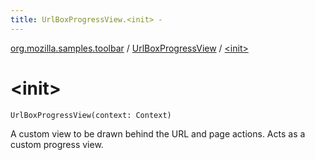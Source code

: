```yaml
---
title: UrlBoxProgressView.<init> - 
---
```


[org.mozilla.samples.toolbar](../index.html) / [UrlBoxProgressView](index.html) / [&lt;init&gt;](./-init-.html)

# &lt;init&gt;

`UrlBoxProgressView(context: Context)`

A custom view to be drawn behind the URL and page actions. Acts as a custom progress view.

